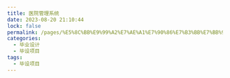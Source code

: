 ```yaml
---
title: 医院管理系统
date: 2023-08-20 21:10:44
lock: false
permalink: /pages/%E5%8C%BB%E9%99%A2%E7%AE%A1%E7%90%86%E7%B3%BB%E7%BB%9F
categories:
  - 毕业设计
  - 毕设项目
tags:
  - 毕设项目
---
```

